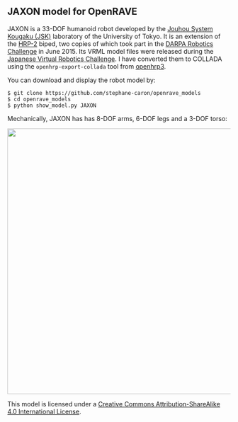 ## JAXON model for OpenRAVE

JAXON is a 33-DOF humanoid robot developed by the [Jouhou System Kougaku
(JSK)](http://www.jsk.t.u-tokyo.ac.jp/) laboratory of the University of Tokyo.
It is an extension of the
[HRP-2](http://global.kawada.jp/mechatronics/hrp2.html) biped, two copies of
which took part in the [DARPA Robotics
Challenge](http://www.theroboticschallenge.org/) in June 2015. Its VRML model
files were released during the [Japanese Virtual Robotics
Challenge](http://www.jvrc.org/). I have converted them to COLLADA using the
``openhrp-export-collada`` tool from
[openhrp3](https://github.com/fkanehiro/openhrp3).

You can download and display the robot model by:
```
$ git clone https://github.com/stephane-caron/openrave_models
$ cd openrave_models
$ python show_model.py JAXON
```
Mechanically, JAXON has has 8-DOF arms, 6-DOF legs and a 3-DOF torso:

<img src="https://scaron.info/images/openrave/jaxon.png" width="600">

This model is licensed under a [Creative Commons Attribution-ShareAlike 4.0
International License](http://creativecommons.org/licenses/by-sa/4.0/). 
